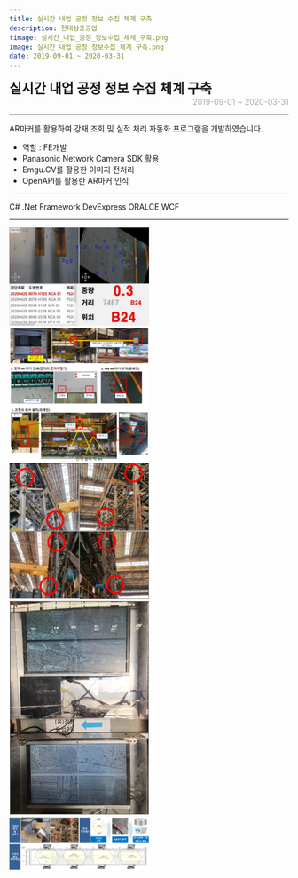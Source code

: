 ```yaml
---
title: 실시간 내업 공정 정보 수집 체계 구축
description: 현대삼중공업
timage: 실시간_내업_공정_정보수집_체계_구축.png
image: 실시간_내업_공정_정보수집_체계_구축.png
date: 2019-09-01 ~ 2020-03-31
---
```


<div style="font-weight: bold; font-size: 1.5rem">실시간 내업 공정 정보 수집 체계 구축</div>
<div style="text-align: right; color: #aaaab3">2019-09-01 ~ 2020-03-31</div>

---

AR마커를 활용하여 강재 조회 및 실적 처리 자동화 프로그램을 개발하였습니다.

- 역할 : FE개발
- Panasonic Network Camera SDK 활용
- Emgu.CV를 활용한 이미지 전처리
- OpenAPI를 활용한 AR마커 인식

---

<div class="hyde tags skills">
    <a class="hyde tag">C#</a>
    <a class="hyde tag">.Net Framework</a>
    <a class="hyde tag">DevExpress</a>
    <a class="hyde tag">ORALCE</a>
    <a class="hyde tag">WCF</a>
</div>

---

<img
    class="hyde page-image"
    src="/assets/images/projects/실시간_내업_공정_정보수집_체계구축_분배장_메인화면.png"
    alt="{{ page.image | split: '.' | first }}"
    width="50%"
    height="50%"
/>
<img
    class="hyde page-image"
    src="/assets/images/projects/실시간_내업_공정_정보수집_체계구축_분배장_거리센서활용.png"
    alt="{{ page.image | split: '.' | first }}"
    width="50%"
    height="50%"
/>
<img
    class="hyde page-image"
    src="/assets/images/projects/실시간_내업_공정_정보수집_체계구축_분배장_워크플로우.png"
    alt="{{ page.image | split: '.' | first }}"
    width="50%"
    height="50%"
/>
<img
    class="hyde page-image"
    src="/assets/images/projects/실시간_내업_공정_정보수집_체계구축_대조립_설치현황.png"
    alt="{{ page.image | split: '.' | first }}"
    width="50%"
    height="50%"
/>
<img
    class="hyde page-image"
    src="/assets/images/projects/실시간_내업_공정_정보수집_체계구축_대조립_모니터링.png"
    alt="{{ page.image | split: '.' | first }}"
    width="50%"
    height="50%"
/>
<img
    class="hyde page-image"
    src="/assets/images/projects/실시간_내업_공정_정보수집_체계구축_대조립_워크플로우.png"
    alt="{{ page.image | split: '.' | first }}"
    width="50%"
    height="50%"
/>
